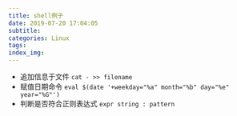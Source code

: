 ```yaml
---
title: shell例子
date: 2019-07-20 17:04:05
subtitle:
categories: Linux
tags:
index_img:
---
```

* 追加信息于文件
`cat - >> filename`
* 赋值日期命令
`eval $(date '+weekday="%a" month="%b" day="%e" year="%G"')`
* 判断是否符合正则表达式
`expr string : pattern`
